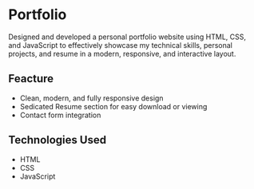 # Portfolio
Designed and developed a personal portfolio website using HTML, CSS, and JavaScript to effectively showcase my technical skills, personal projects, and resume in a modern, responsive, and interactive layout.
## Feacture
 - Clean, modern, and fully responsive design
 - Sedicated Resume section for easy download or viewing
 - Contact form integration
## Technologies Used
 - HTML
 - CSS
 - JavaScript


 


 
 
